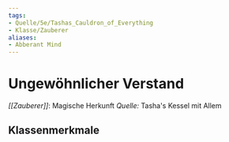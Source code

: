 ```yaml
---
tags:
- Quelle/5e/Tashas_Cauldron_of_Everything
- Klasse/Zauberer
aliases: 
- Abberant Mind
---
```

# Ungewöhnlicher Verstand
_[[Zauberer]]_: Magische Herkunft
_Quelle:_ Tasha's Kessel mit Allem

## Klassenmerkmale